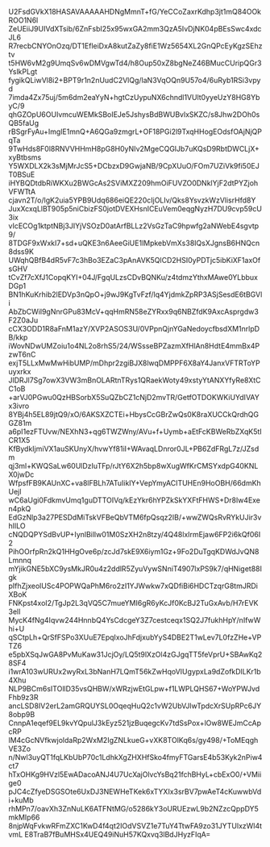 U2FsdGVkX18HASAVAAAAAHDNgMmnT+fG/YeCCoZaxrKdhp3jt1mQ84OOkROO1N6l
ZeUEiiJ9UIVdXTsib/6ZnFsbI25x95wxGA2mm3QzA5IvDjNK04pBEsSwc4xdcJL6
R7recbCNYOnOzq/DT1EfleiDxA8kutZaZy8fiE1Wz5654XL2GnQPcEyKgzSEhztv
t5HW6vM2g9UmqSv6wDMVgwTd4/h8Oup50xZ8bgNeZ46BMucCUripQGr3YslkPLgt
fygikQLiwVl8i2+BPT9r1n2nUudC2VlQg/laN3VqOQn9U57o4/6uRyb1RSi3vpyd
7imda4Zx75uj/5m6dm2eaYyN+hgtCzUypuNX6chndl1VUlt0yyeUzY8HG8YbyC/9
qhGZOpU6OUIvmcuWEMkSBoIEJe5JshysBdBWUBvlxSKZC/s8Jhw2DOh0sQB5faUg
rBSgrFyAu+ImglE1mnQ+A6QGa9zmgrL+OF18PGi2l9TxqHHogEOdsfOAjNjQPqTa
9TwHds8F0l8RNVVHHmH8pG8H0yNIv2MgeCQGlJb7uKQsD9RbtDWCLjX+xyBtbsms
Y5WXDLX2k3sMjMrJcS5+DCbzxD9GwjaNB/9CpXUuO/FOm7UZiVk9fi50EJT0BSuE
iHYBQDtdbRiWKXu2BWGcAs2SViMXZ209hmOiFUVZO0DNklYjF2dtPYZjohVFWTtA
cjavn2T/o/lgK2uia5YPB9Udq686eiQE220cIjOLIv/Qks8YsvzkWzVlisrHfd8Y
JuxXcxqLlBT905p5niCbizFS0jotDVEXHsnICEuVem0eqgNyzH7DU9cvp59cU3ix
vIcECOg1ktptNBj3JIYjVSOzD0atArfBLLz2VsGzTaC9hpwfg2aNWebE4sgvtp9/
8TDGF9xWxkI7+sd+uQKE3n6AeeGiUE1lMpkebVmXs38IQsXJgnsB6HNQcn8dss9K
UWqhQBfB4dR5vF7c3hBo3EZaC3pAnAVK5QlCD2HSI0yPDTjc5ibKiXF1axOfsGHV
tCvZf7cXfJ1CopqKYI+04J/FgqULzsCDvBQNKu/z4tdmzYthxMAwe0YLbbuxDGp1
BN1hKuKrhib2lEDVp3nQpO+j9wJ9KgTvFzf/lq4YjdmkZpRP3ASjSesdE6tBGVli
AbZbCWil9gNnrGPu83McV+qqHmRN58eZYRxx9q6NBZfdK9AxcAsprgdw3F2Z0aJu
cCX3ODD1R8aFnM1azY/XVP2ASOS3U/0VPpnQjnYGaNedoycfbsdXM1nrlpDB/kkp
iWovNDwUMZoiu1o4NL2o8rhS5/24/WSsseBPZazmXfHlAn8HdtE4mmBx4PzwT6nC
exjT5LLxMwMwHibUMP/mDhpr2zgiBJX8lwqDMPPF6X8aY4JanxVFTRToYPuyxrkx
JlDRJl7Sg7owX3VW3mBnOLARtnTRys1QRaekWoty49xstyYtANXYfyRe8XtCC1oB
+arVJ0PGwu0QzHBSorbX5SuQZbCZ1cNjD2mvTR/GetfOTDOKWKiUYdIVAYx3ivro
8YBj4h5EL89jtQ9/xO/6AKSXZCTEi+HbysCcGBrZwQs0K8raXUCCkQrdhQGGZ81m
a6pI1ezFTUvw/NEXhN3+qg6TWZWny/AVu+f+Uymb+aEtFcKBWeRbZXqK5tICR1X5
KfBydkIjmiVX1auSKUnyX/hvwYf81iI+WAvaqLDnror0JL+PB6ZdFRgL7z/JZsdm
qj3ml+KWQSaLw60UlDzIuTFp/rJtY6X2h5bp8wXugWfKrCMSYxdpG40KNLX0jwDc
WfpsfFB9KAUnXC+va8lFBLh7ATuIikIY+VepYmyACITUHEn9HoOBH/66dmKhUejl
wC6aUgi0FdkmvUmq1guDTTOIVq/kEzYkr6hYPZkSkYXFtFHWS+Dr8lw4Exen4pkQ
EdGzNlp3a27PESDdMiTskVFBeQbVTM6fpQsqz2IB/+wwZWQsRvRYkUJir3vhIlLO
cNQDQPYSdBvUP+IynlBillw01M0SzXH2n8tzy/4Q48lxIrmEjaw6FP2i6kQf06I2
PihOOrfpRn2kQ1HHgOve6p/zcJd7skE9X6iym1Gz+9Fo2DuTgqKDWdJvQN8Lmnnq
mYjikGNE5bXC9ysMkJR0u4z2ddlR5ZyuVywSNniT4907lxPS9k7/qHNiget88Igk
pIfhZjxeolUSc4POPWQaPhM6ro2zI1YJWwkw7xQDfiBi6HDCTzqrG8tmJRDiXBoK
FNKpst4xoI2/TgJp2L3qVQ5C7mueYMI6gR6yKcJf0KcBJ2TuGxAvb/H7rEVK3elI
MycK4fNg4Iqvw244HnnbQ4YsCdcgeY3Z7cestceqx1SQ2J7fukhHpY/nIfwWhi+U
qSCtpLh+QrSfFSPo3XUuE7EpqIxoJhFdjxubYyS4DBE2T1wLev7L0fzZHe+VPTZ6
e5pbXSqJwGA8PvMuKaw31JcjOy/LQ5t9lXzOl4zGJgqTT5feVprU+SBAwKq28SF4
i1wrA103wURUx2wyRxL3bNanH7LQmT56kZwHqoVIUgypxLa9dZofkDlLKr1b4Xhu
NLP9BCm6sITOllD35vsQHBW/xWRzjwEtGLpw+f1LWPLQHS67+WoYPWJvdFhb9z3R
ancLSD8IV2erL2amGRQUYSL0OqeqHuQ2c1vW2UbVJlwTpdcXrSUpRPc6JY8obp9B
CnnpA1eqef9EL9kvYQpulJ3kEyz521jzBuqegcKv7tdSsPox+lOw8WEJmCcApcRP
lM4cGcNVfkwjoldaRp2WxM2IgZNLkueG+vXK8TOlKq6s/gy498/+ToMEqghVE3Zo
n/Nwl3uyQT1fqLKbUbP70c1LdhkXgZHXHfSko4fmyFTGarsE4b53Kyk2nPiw4ct7
hTxOHKg9HVzl5EwADacoANJ4U7UcXajOlvcYsBq21fchBHyL+cbExO0/+VMiige0
pJC4cZfyeDSGSOte6UxDJ3NEWHeTKek6xTYXIx3srBV7pwAeT4cKuwwbVdi+kuMb
rhMPn7/oavXh3ZnNuLK6ATFNtMG/o5286kY3oURUEzwL9b2NZzcQppDY5mkMIp66
8njpWqFvkwRFmZXC1KwD4f4qt2IOdVSVZ1e7TuY4TtwFA9zo31JYTUlxzWl4tvmL
E8TraB7fBuMHSx4UEQ49iNuH57KQxvq3lBdJHyzFIqA=

